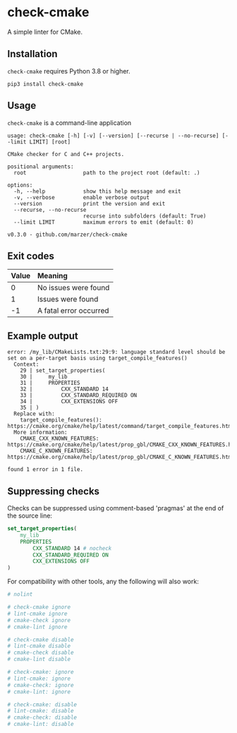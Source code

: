 # check-cmake

A simple linter for CMake.

## Installation

`check-cmake` requires Python 3.8 or higher.

```
pip3 install check-cmake
```

## Usage

`check-cmake` is a command-line application

```
usage: check-cmake [-h] [-v] [--version] [--recurse | --no-recurse] [--limit LIMIT] [root]

CMake checker for C and C++ projects.

positional arguments:
  root                  path to the project root (default: .)

options:
  -h, --help            show this help message and exit
  -v, --verbose         enable verbose output
  --version             print the version and exit
  --recurse, --no-recurse
                        recurse into subfolders (default: True)
  --limit LIMIT         maximum errors to emit (default: 0)

v0.3.0 - github.com/marzer/check-cmake
```

## Exit codes

| Value | Meaning                |
| :---- | :--------------------- |
| 0     | No issues were found   |
| 1     | Issues were found      |
| -1    | A fatal error occurred |

## Example output

```
error: /my_lib/CMakeLists.txt:29:9: language standard level should be set on a per-target basis using target_compile_features()
  Context:
    29 | set_target_properties(
    30 |     my_lib
    31 |     PROPERTIES
    32 |         CXX_STANDARD 14
    33 |         CXX_STANDARD_REQUIRED ON
    34 |         CXX_EXTENSIONS OFF
    35 | )
  Replace with:
    target_compile_features(): https://cmake.org/cmake/help/latest/command/target_compile_features.html
  More information:
    CMAKE_CXX_KNOWN_FEATURES: https://cmake.org/cmake/help/latest/prop_gbl/CMAKE_CXX_KNOWN_FEATURES.html
    CMAKE_C_KNOWN_FEATURES: https://cmake.org/cmake/help/latest/prop_gbl/CMAKE_C_KNOWN_FEATURES.html

found 1 error in 1 file.
```

## Suppressing checks

Checks can be suppressed using comment-based 'pragmas' at the end of the source line:

```cmake
set_target_properties(
    my_lib
    PROPERTIES
        CXX_STANDARD 14 # nocheck
        CXX_STANDARD_REQUIRED ON
        CXX_EXTENSIONS OFF
)
```

For compatibility with other tools, any the following will also work:

```cmake
# nolint

# check-cmake ignore
# lint-cmake ignore
# cmake-check ignore
# cmake-lint ignore

# check-cmake disable
# lint-cmake disable
# cmake-check disable
# cmake-lint disable

# check-cmake: ignore
# lint-cmake: ignore
# cmake-check: ignore
# cmake-lint: ignore

# check-cmake: disable
# lint-cmake: disable
# cmake-check: disable
# cmake-lint: disable
```
